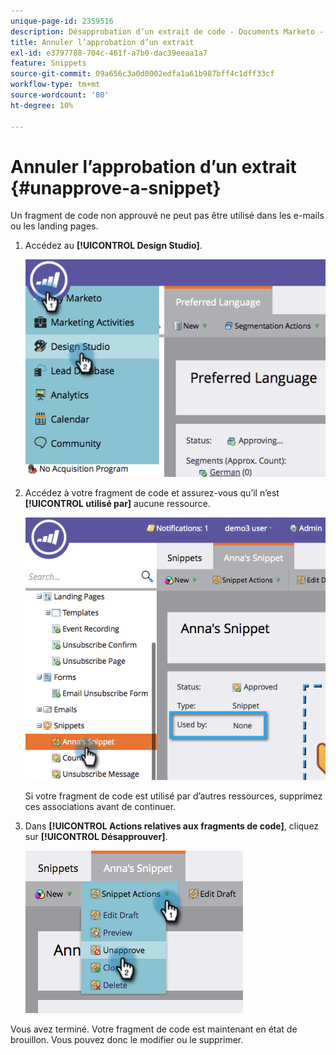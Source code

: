 ```yaml
---
unique-page-id: 2359516
description: Désapprobation d’un extrait de code - Documents Marketo - Documentation du produit
title: Annuler l’approbation d’un extrait
exl-id: e3797788-704c-461f-a7b0-dac39eeaa1a7
feature: Snippets
source-git-commit: 09a656c3a0d0002edfa1a61b987bff4c1dff33cf
workflow-type: tm+mt
source-wordcount: '80'
ht-degree: 10%

---
```


# Annuler l’approbation d’un extrait {#unapprove-a-snippet}

Un fragment de code non approuvé ne peut pas être utilisé dans les e-mails ou les landing pages.

1. Accédez au **[!UICONTROL Design Studio]**.

   ![](assets/image2014-9-16-10-3a41-3a18.png)

1. Accédez à votre fragment de code et assurez-vous qu’il n’est **[!UICONTROL utilisé par]** aucune ressource.

   ![](assets/image2014-9-16-10-3a41-3a27.png)

   Si votre fragment de code est utilisé par d’autres ressources, supprimez ces associations avant de continuer.

1. Dans **[!UICONTROL Actions relatives aux fragments de code]**, cliquez sur **[!UICONTROL Désapprouver]**.

   ![](assets/image2014-9-16-10-3a41-3a54.png)

Vous avez terminé. Votre fragment de code est maintenant en état de brouillon. Vous pouvez donc le modifier ou le supprimer.
